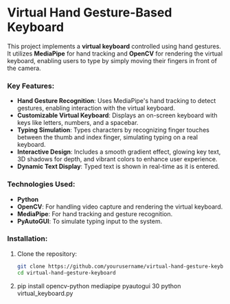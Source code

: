 # Virtual Hand Gesture-Based Keyboard

This project implements a **virtual keyboard** controlled using hand gestures. It utilizes **MediaPipe** for hand tracking and **OpenCV** for rendering the virtual keyboard, enabling users to type by simply moving their fingers in front of the camera.

### Key Features:
- **Hand Gesture Recognition**: Uses MediaPipe's hand tracking to detect gestures, enabling interaction with the virtual keyboard.
- **Customizable Virtual Keyboard**: Displays an on-screen keyboard with keys like letters, numbers, and a spacebar.
- **Typing Simulation**: Types characters by recognizing finger touches between the thumb and index finger, simulating typing on a real keyboard.
- **Interactive Design**: Includes a smooth gradient effect, glowing key text, 3D shadows for depth, and vibrant colors to enhance user experience.
- **Dynamic Text Display**: Typed text is shown in real-time as it is entered.
  
### Technologies Used:
- **Python**
- **OpenCV**: For handling video capture and rendering the virtual keyboard.
- **MediaPipe**: For hand tracking and gesture recognition.
- **PyAutoGUI**: To simulate typing input to the system.

### Installation:

1. Clone the repository:
   ```bash
   git clone https://github.com/yourusername/virtual-hand-gesture-keyboard.git
   cd virtual-hand-gesture-keyboard
   ```
2. pip install opencv-python mediapipe pyautogui
30 python virtual_keyboard.py
